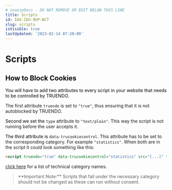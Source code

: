 ```yaml
---
# snazzyDocs - DO NOT REMOVE OR EDIT BELOW THIS LINE
title: Scripts
id: IAX-IEU-9UP-WCT
slug: scripts
isVisible: true
lastUpdated: '2023-02-14 07:20:00'
---
```

# Scripts

## <span style="color:rgb(0, 0, 0);"><span style="background-color:rgb(255, 255, 255);">How to Block Cookies</span></span>

<span style="color:rgb(0, 0, 0);"><span style="background-color:rgb(255, 255, 255);">You will have to add two attributes to every script in your website that needs to be controlled by TRUENDO.</span></span>

The first attribute `truendo` is set to `"true"`, thus ensuring that it is not autoblocked by TRUENDO.

<span style="color:rgb(0, 0, 0);"><span style="background-color:rgb(255, 255, 255);">Second we set the </span></span>`type` attribute to `"text/plain"`. This way the script is not running before the user accepts it.

<span style="color:rgb(0, 0, 0);"><span style="background-color:rgb(255, 255, 255);">The third attribute is </span></span>`data-trucookiecontrol`. This attribute has to be set to the corresponding category. For example `"statistics"`. When both are in the script it could look something like this:

```html
<script truendo="true" data-trucookiecontrol="statistics" src="[...]" type="text/plain"></script>

```

[click here](http:#?target=0EB-94M4-TBP-GIU) for a list of technical category names.

> <div class="sd-callout" data-callout-type="info">**Important Note:** Scripts that fall under the necessary category should not be changed as these can run without consent.</div>